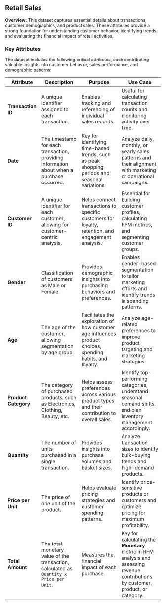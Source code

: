 ## Retail Sales

**Overview:**
This dataset captures essential details about transactions, customer demographics, and product sales. These attributes provide a strong foundation for understanding customer behavior, identifying trends, and evaluating the financial impact of retail activities.

### Key Attributes

The dataset includes the following critical attributes, each contributing valuable insights into customer behavior, sales performance, and demographic patterns:

| Attribute        | Description                                                                    | Purpose                                                                      | Use Case                                                                                              |
|------------------|--------------------------------------------------------------------------------|------------------------------------------------------------------------------|-------------------------------------------------------------------------------------------------------|
| **Transaction ID** | A unique identifier assigned to each transaction.                             | Enables tracking and referencing of individual sales records.                  | Useful for calculating transaction counts and monitoring activity over time.                           |
| **Date** | The timestamp for each transaction, providing information about when a purchase occurred. | Key for identifying time-based trends, such as peak shopping periods and seasonal variations. | Analyze daily, monthly, or yearly sales patterns and their alignment with marketing or operational campaigns. |
| **Customer ID** | A unique identifier for each customer, allowing for customer-centric analysis.    | Helps connect transactions to specific customers for loyalty, retention, and engagement analysis. | Essential for building customer profiles, calculating RFM metrics, and segmenting customer groups.        |
| **Gender** | Classification of customers as Male or Female.                                | Provides demographic insights into purchasing behaviors and preferences.       | Enables gender-based segmentation to tailor marketing efforts and identify trends in spending patterns. |
| **Age** | The age of the customer, allowing segmentation by age group.                  | Facilitates the exploration of how customer age influences product choices, spending habits, and loyalty. | Analyze age-related preferences to improve product targeting and marketing strategies.                 |
| **Product Category**| The category of purchased products, such as Electronics, Clothing, Beauty, etc. | Helps assess preferences across various product types and their contribution to overall sales. | Identify top-performing categories, understand seasonal demand shifts, and plan inventory management accordingly. |
| **Quantity** | The number of units purchased in a single transaction.                         | Provides insights into purchase volumes and basket sizes.                     | Analyze transaction sizes to identify bulk-buying trends and high-demand products.                      |
| **Price per Unit**| The price of one unit of the product.                                          | Helps evaluate pricing strategies and customer spending patterns.               | Identify price-sensitive products or customers and optimize pricing for maximum profitability.        |
| **Total Amount** | The total monetary value of the transaction, calculated as `Quantity x Price per Unit`. | Measures the financial impact of each purchase.                              | Key for calculating the **Monetary** metric in RFM analysis and assessing revenue contributions by customer, product, or category. |
